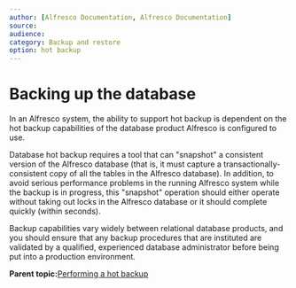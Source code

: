 ```yaml
---
author: [Alfresco Documentation, Alfresco Documentation]
source: 
audience: 
category: Backup and restore
option: hot backup
---
```


# Backing up the database

In an Alfresco system, the ability to support hot backup is dependent on the hot backup capabilities of the database product Alfresco is configured to use.

Database hot backup requires a tool that can "snapshot" a consistent version of the Alfresco database \(that is, it must capture a transactionally-consistent copy of all the tables in the Alfresco database\). In addition, to avoid serious performance problems in the running Alfresco system while the backup is in progress, this "snapshot" operation should either operate without taking out locks in the Alfresco database or it should complete quickly \(within seconds\).

Backup capabilities vary widely between relational database products, and you should ensure that any backup procedures that are instituted are validated by a qualified, experienced database administrator before being put into a production environment.

**Parent topic:**[Performing a hot backup](../tasks/backup-hot.md)

